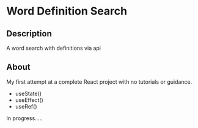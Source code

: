 # Word Definition Search

## Description
A word search with definitions via api

## About
My first attempt at a complete React project with no tutorials or guidance.

- useState()
- useEffect()
- useRef()


In progress.....